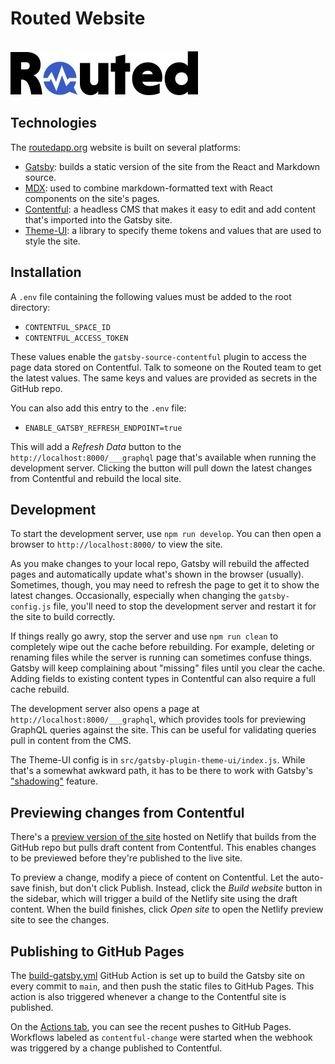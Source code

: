 # Routed Website

<br/>
<a href="https://routedapp.org"><img src="/src/images/logomark.png" width="300"/></a>
<br/>


## Technologies

The [routedapp.org](https://routedapp.github.io/) website is built on several platforms:

- [Gatsby](http://gatsbyjs.org/): builds a static version of the site from the React and Markdown source.
- [MDX](https://mdxjs.com/): used to combine markdown-formatted text with React components on the site's pages.
- [Contentful](https://www.contentful.com/): a headless CMS that makes it easy to edit and add content that's imported into the Gatsby site.
- [Theme-UI](https://theme-ui.com): a library to specify theme tokens and values that are used to style the site.


## Installation

A `.env` file containing the following values must be added to the root directory:

- `CONTENTFUL_SPACE_ID`
- `CONTENTFUL_ACCESS_TOKEN`

These values enable the `gatsby-source-contentful` plugin to access the page data stored on Contentful.  Talk to someone on the Routed team to get the latest values.  The same keys and values are provided as secrets in the GitHub repo.

You can also add this entry to the `.env` file:

- `ENABLE_GATSBY_REFRESH_ENDPOINT=true`

This will add a *Refresh Data* button to the `http://localhost:8000/___graphql` page that's available when running the development server.  Clicking the button will pull down the latest changes from Contentful and rebuild the local site.


## Development

To start the development server, use `npm run develop`.  You can then open a browser to `http://localhost:8000/` to view the site.

As you make changes to your local repo, Gatsby will rebuild the affected pages and automatically update what's shown in the browser (usually).  Sometimes, though, you may need to refresh the page to get it to show the latest changes.  Occasionally, especially when changing the `gatsby-config.js` file, you'll need to stop the development server and restart it for the site to build correctly.

If things really go awry, stop the server and use `npm run clean` to completely wipe out the cache before rebuilding.  For example, deleting or renaming files while the server is running can sometimes confuse things.  Gatsby will keep complaining about "missing" files until you clear the cache.  Adding fields to existing content types in Contentful can also require a full cache rebuild.

The development server also opens a page at `http://localhost:8000/___graphql`, which provides tools for previewing GraphQL queries against the site.  This can be useful for validating queries pull in content from the CMS.

The Theme-UI config is in `src/gatsby-plugin-theme-ui/index.js`.  While that's a somewhat awkward path, it has to be there to work with Gatsby's ["shadowing"](https://www.gatsbyjs.com/docs/how-to/plugins-and-themes/shadowing/) feature.


## Previewing changes from Contentful

There's a [preview version of the site](https://routed-website-test.netlify.app/) hosted on Netlify that builds from the GitHub repo but pulls draft content from Contentful.  This enables changes to be previewed before they're published to the live site.

To preview a change, modify a piece of content on Contentful.  Let the auto-save finish, but don't click Publish.  Instead, click the *Build website* button in the sidebar, which will trigger a build of the Netlify site using the draft content.  When the build finishes, click *Open site* to open the Netlify preview site to see the changes.


## Publishing to GitHub Pages

The [build-gatsby.yml](.github/workflows/build-gatsby.yml) GitHub Action is set up to build the Gatsby site on every commit to `main`, and then push the static files to GitHub Pages.  This action is also triggered whenever a change to the Contentful site is published.

On the [Actions tab](https://github.com/routedapp/routedapp.github.io/actions), you can see the recent pushes to GitHub Pages.  Workflows labeled as `contentful-change` were started when the webhook was triggered by a change published to Contentful.
